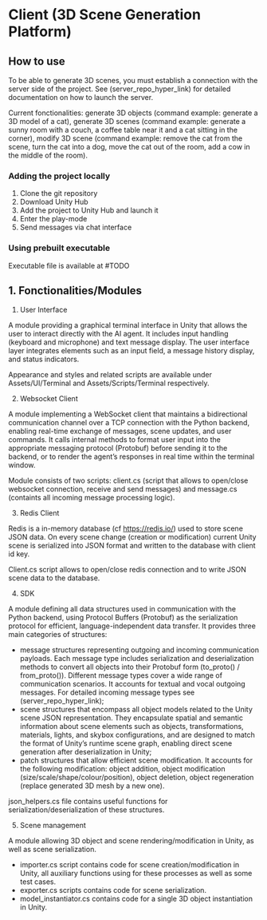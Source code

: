 # Client (3D Scene Generation Platform)

## How to use

To be able to generate 3D scenes, you must establish a connection with the server side of the project. See (server_repo_hyper_link) for detailed documentation on how to launch the server.

Current fonctionalities: generate 3D objects (command example: generate a 3D model of a cat), generate 3D scenes (command example: generate a sunny room with a couch, a coffee table near it and a cat sitting in the corner), modify 3D scene (command example: remove the cat from the scene, turn the cat into a dog, move the cat out of the room, add a cow in the middle of the room).
### Adding the project locally

1. Clone the git repository
2. Download Unity Hub
3. Add the project to Unity Hub and launch it
4. Enter the play-mode
5. Send messages via chat interface

### Using prebuilt executable

Executable file is available at #TODO

## 1. Fonctionalities/Modules

1. User Interface

A module providing a graphical terminal interface in Unity that allows the user to interact directly with the AI agent. It includes input handling (keyboard and microphone) and text message display. The user interface layer integrates elements such as an input field, a message history display, and status indicators.

Appearance and styles and related scripts are available under Assets/UI/Terminal and Assets/Scripts/Terminal respectively.

2. Websocket Client

A module implementing a WebSocket client that maintains a bidirectional communication channel over a TCP connection with the Python backend, enabling real-time exchange of messages, scene updates, and user commands. It calls internal methods to format user input into the appropriate messaging protocol (Protobuf) before sending it to the backend, or to render the agent’s responses in real time within the terminal window.

Module consists of two scripts: client.cs (script that allows to open/close websocket connection, receive and send messages) and message.cs (containts all incoming message processing logic).  

3. Redis Client

Redis is a in-memory database (cf https://redis.io/) used to store scene JSON data. On every scene change (creation or modification) current Unity scene is serialized into JSON format and written to the database with client id key.

Client.cs script allows to open/close redis connection and to write JSON scene data to the database.

4. SDK

A module defining all data structures used in communication with the Python backend, using Protocol Buffers (Protobuf) as the serialization protocol for efficient, language-independent data transfer. It provides three main categories of structures:

- message structures representing outgoing and incoming communication payloads. Each message type includes serialization and deserialization methods to convert all objects into their Protobuf form (to_proto() / from_proto()). Different message types cover a wide range of communication scenarios. It accounts for textual and vocal outgoing messages. For detailed incoming message types see (server_repo_hyper_link);
- scene structures that encompass all object models related to the Unity scene JSON representation. They encapsulate spatial and semantic information about scene elements such as objects, transformations, materials, lights, and skybox configurations, and are designed to match the format of Unity’s runtime scene graph, enabling direct scene generation after deserialization in Unity;
- patch structures that allow efficient scene modification. It accounts for the following modification: object addition, object modification (size/scale/shape/colour/position), object deletion, object regeneration (replace generated 3D mesh by a new one).

json_helpers.cs file contains useful functions for serialization/deserialization of these structures.

5. Scene management

A module allowing 3D object and scene rendering/modification in Unity, as well as scene serialization.

- importer.cs script contains code for scene creation/modification in Unity, all auxiliary functions using for these processes as well as some test cases.
- exporter.cs scripts contains code for scene serialization.
- model_instantiator.cs contains code for a single 3D object instantiation in Unity.
